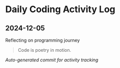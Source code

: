 # Daily Coding Activity Log

## 2024-12-05

Reflecting on programming journey

> Code is poetry in motion.

*Auto-generated commit for activity tracking*
